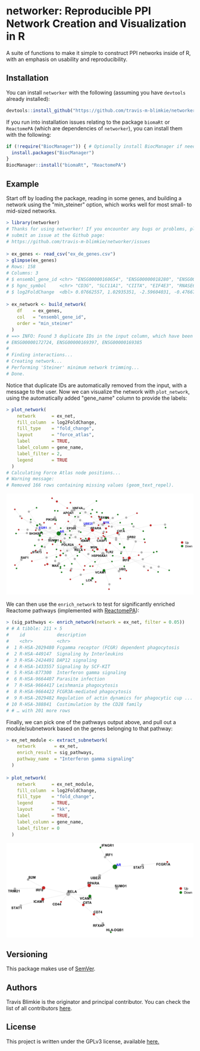 # networker: Reproducible PPI Network Creation and Visualization in R

A suite of functions to make it simple to construct PPI networks inside of R,
with an emphasis on usability and reproducibility.

## Installation
You can install `networker` with the following (assuming you have `devtools`
already installed):
```r
devtools::install_github("https://github.com/travis-m-blimkie/networker")
```

If you run into installation issues relating to the package `biomaRt` or `ReactomePA` (which are
dependencies of `networker`), you can install them with the following:
```r
if (!require("BiocManager")) { # Optionally install BiocManager if needed
  install.packages("BiocManager")
}
BiocManager::install("biomaRt", "ReactomePA")
```

## Example
Start off by loading the package, reading in some genes, and building a network
using the "min_steiner" option, which works well for most small- to mid-sized
networks.

```r
> library(networker)
# Thanks for using networker! If you encounter any bugs or problems, please 
# submit an issue at the Github page: 
# https://github.com/travis-m-blimkie/networker/issues

> ex_genes <- read_csv("ex_de_genes.csv")
> glimpse(ex_genes)
# Rows: 158
# Columns: 3
# $ ensembl_gene_id <chr> "ENSG00000160654", "ENSG00000018280", "ENSG00000179...
# $ hgnc_symbol     <chr> "CD3G", "SLC11A1", "CIITA", "EIF4E3", "RNASE6", "AL...
# $ log2FoldChange  <dbl> 0.07662557, 1.02935351, -2.59604031, -0.47667505, 2...

> ex_network <- build_network(
    df    = ex_genes,
    col   = "ensembl_gene_id",
    order = "min_steiner"
  )
# ==> INFO: Found 3 duplicate IDs in the input column, which have been removed:
# ENSG00000172724, ENSG00000169397, ENSG00000169385
# 
# Finding interactions...
# Creating network...
# Performing 'Steiner' minimum network trimming...
# Done.
```

Notice that duplicate IDs are automatically removed from the input, with a
message to the user. Now we can visualize the network with `plot_network`, using
the automatically added "gene_name" column to provide the labels:

```r
> plot_network(
    network      = ex_net,
    fill_column  = log2FoldChange,
    fill_type    = "fold_change",
    layout       = "force_atlas",
    label        = TRUE,
    label_column = gene_name,
    label_filter = 2,
    legend       = TRUE
  )
# Calculating Force Atlas node positions...
# Warning message:
# Removed 166 rows containing missing values (geom_text_repel).
```

![](man/figures/network_example.png)

We can then use the `enrich_network` to test for significantly enriched Reactome
pathways (implemented with
[ReactomePA](https://bioconductor.org/packages/ReactomePA/)):

```r
> (sig_pathways <- enrich_network(network = ex_net, filter = 0.05))
# # A tibble: 211 × 5
#    id            description                                          p_value   p_adjust gene_id
#    <chr>         <chr>                                                  <dbl>      <dbl> <chr>  
#  1 R-HSA-2029480 Fcgamma receptor (FCGR) dependent phagocytosis       2.15e-11    1.01e-8 695/74…
#  2 R-HSA-449147  Signaling by Interleukins                            2.22e-11    1.01e-8 3383/8…
#  3 R-HSA-2424491 DAP12 signaling                                      2.72e-10    8.16e-8 695/58…
#  4 R-HSA-1433557 Signaling by SCF-KIT                                 4.33e-10    8.16e-8 5879/5…
#  5 R-HSA-877300  Interferon gamma signaling                           6.24e-10    8.16e-8 3383/5…
#  6 R-HSA-9664407 Parasite infection                                   7.18e-10    8.16e-8 695/74…
#  7 R-HSA-9664417 Leishmania phagocytosis                              7.18e-10    8.16e-8 695/74…
#  8 R-HSA-9664422 FCGR3A-mediated phagocytosis                         7.18e-10    8.16e-8 695/74…
#  9 R-HSA-2029482 Regulation of actin dynamics for phagocytic cup ...  1.05e- 9    1.06e-7 695/74…
# 10 R-HSA-388841  Costimulation by the CD28 family                     4.13e- 9    3.75e-7 5879/5…
# # … with 201 more rows
```

Finally, we can pick one of the pathways output above, and pull out a
module/subnetwork based on the genes belonging to that pathway:

```r
> ex_net_module <- extract_subnetwork(
    network       = ex_net,
    enrich_result = sig_pathways,
    pathway_name  = "Interferon gamma signaling"
  )

> plot_network(
    network      = ex_net_module,
    fill_column  = log2FoldChange,
    fill_type    = "fold_change",
    legend       = TRUE,
    layout       = "kk",
    label        = TRUE,
    label_column = gene_name,
    label_filter = 0
  )
```

![](man/figures/network_example_module.png)

## Versioning
This package makes use of [SemVer](https://semver.org/).

## Authors
Travis Blimkie is the originator and principal contributor. You can check the
list of all contributors [here](https://github.com/travis-m-blimkie/networker/graphs/contributors).

## License
This project is written under the GPLv3 license, available
[here.](https://github.com/travis-m-blimkie/networker/blob/main/LICENSE.md)
